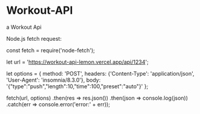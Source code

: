 # Workout-API
a Workout Api

Node.js fetch request:

const fetch = require('node-fetch');

let url = 'https://workout-api-lemon.vercel.app/api/1234';

let options = {
  method: 'POST',
  headers: {'Content-Type': 'application/json', 'User-Agent': 'insomnia/8.3.0'},
  body: '{"type":"push","length":10,"time":100,"preset":"auto"}'
};

fetch(url, options)
  .then(res => res.json())
  .then(json => console.log(json))
  .catch(err => console.error('error:' + err));

  
